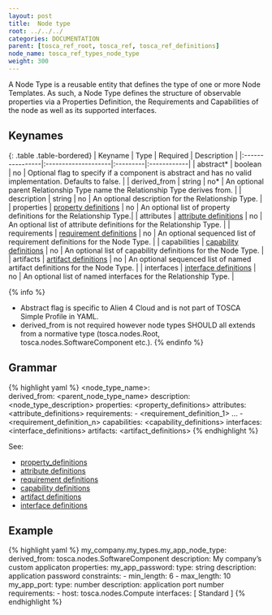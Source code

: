```yaml
---
layout: post
title:  Node type
root: ../../../
categories: DOCUMENTATION
parent: [tosca_ref_root, tosca_ref, tosca_ref_definitions]
node_name: tosca_ref_types_node_type
weight: 300
---
```


A Node Type is a reusable entity that defines the type of one or more Node Templates. As such, a Node Type defines the structure of observable properties via a Properties Definition, the Requirements and Capabilities of the node as well as its supported interfaces.

## Keynames

{: .table .table-bordered}
| Keyname         | Type                | Required | Description |
|:----------------|:--------------------|:---------|:------------|
| abstract*     | boolean | no | Optional flag to specify if a component is abstract and has no valid implementation. Defaults to false. |
| derived_from | string | no* | An optional parent Relationship Type name the Relationship Type derives from. |
| description | string | no | An optional description for the Relationship Type. |
| properties | [property definitions](#/documentation/tosca_ref/tosca_grammar/property_definition.html) | no | An optional list of property definitions for the Relationship Type.|
| attributes | [attribute definitions](#/documentation/tosca_ref/tosca_grammar/attribute_definition.html) | no | An optional list of attribute definitions for the Relationship Type. |
| requirements | [requirement definitions](#/documentation/tosca_ref/tosca_grammar/requirement_definition.html) | no | An optional sequenced list of requirement definitions for the Node Type. |
| capabilities | [capability definitions](#/documentation/tosca_ref/tosca_grammar/capability_definition.html) | no | An optional list of capability definitions for the Node Type. |
| artifacts | [artifact definitions](#/documentation/tosca_ref/tosca_grammar/artifact_definition.html) | no | An optional sequenced list of named artifact definitions for the Node Type. |
| interfaces | [interface definitions](#/documentation/tosca_ref/tosca_grammar/interface_definition.html) | no | An optional list of named interfaces for the Relationship Type. |

{% info %}
 - Abstract flag is specific to Alien 4 Cloud and is not part of TOSCA Simple Profile in YAML.
 - derived_from is not required however node types SHOULD all extends from a normative type (tosca.nodes.Root, tosca.nodes.SoftwareComponent etc.).
{% endinfo %}

## Grammar

{% highlight yaml %}
<node_type_name>:  
  derived_from: <parent_node_type_name>
  description: <node_type_description>
  properties:
    <property_definitions>
  attributes:
    <attribute_definitions>
  requirements:
    - <requirement_definition_1>
    ...
    - <requirement_definition_n>
  capabilities:
    <capability_definitions>
  interfaces:
    <interface_definitions>
  artifacts:
    <artifact_definitions>
{% endhighlight %}

See:

- [property_definitions](#/documentation/tosca_ref/tosca_grammar/property_definition.html)
- [attribute definitions](#/documentation/tosca_ref/tosca_grammar/attribute_definition.md)
- [requirement definitions](#/documentation/tosca_ref/tosca_grammar/requirement_definition.html)
- [capability definitions](#/documentation/tosca_ref/tosca_grammar/capability_definition.html)
- [artifact definitions](#/documentation/tosca_ref/tosca_grammar/artifact_definition.html)
- [interface definitions](#/documentation/tosca_ref/tosca_grammar/interface_definition.md)

## Example

{% highlight yaml %}
my_company.my_types.my_app_node_type:
  derived_from: tosca.nodes.SoftwareComponent
  description: My company’s custom applicaton
  properties:
    my_app_password:
      type: string
      description: application password
      constraints:
      - min_length: 6
      - max_length: 10
  my_app_port:
    type: number
    description: application port number
  requirements:
    - host: tosca.nodes.Compute
  interfaces: [ Standard ]
{% endhighlight %}
